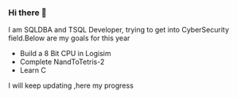 ### Hi there 👋

<!--
**sateeshmachineni/sateeshmachineni** is a ✨ _special_ ✨ repository because its `README.md` (this file) appears on your GitHub profile.

Here are some ideas to get you started:

- 🔭 I’m currently working on ...
- 🌱 I’m currently learning ...
- 👯 I’m looking to collaborate on ...
- 🤔 I’m looking for help with ...
- 💬 Ask me about ...
- 📫 How to reach me: ...
- 😄 Pronouns: ...
- ⚡ Fun fact: ...
-->

I am SQLDBA and TSQL Developer, trying to get into CyberSecurity field.Below are my goals for this year

<ul>
  <li>Build a 8 Bit CPU in Logisim</li>
   <li>Complete NandToTetris-2</li>
  <li>Learn C </li>
  </ul>

I will keep updating ,here my progress
